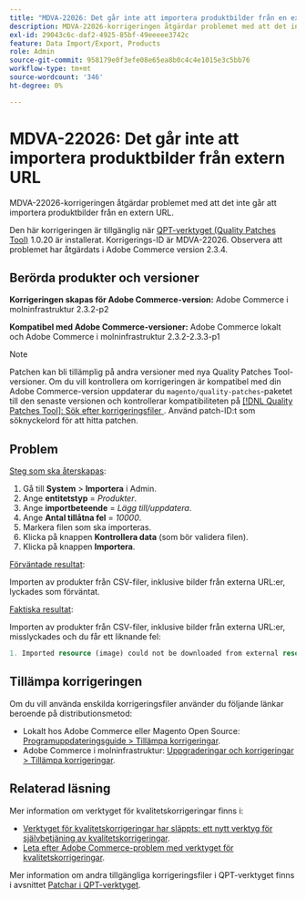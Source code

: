 ```yaml
---
title: "MDVA-22026: Det går inte att importera produktbilder från en extern URL"
description: MDVA-22026-korrigeringen åtgärdar problemet med att det inte går att importera produktbilder från en extern URL.
exl-id: 29043c6c-daf2-4925-85bf-49eeeee3742c
feature: Data Import/Export, Products
role: Admin
source-git-commit: 958179e0f3efe08e65ea8b0c4c4e1015e3c5bb76
workflow-type: tm+mt
source-wordcount: '346'
ht-degree: 0%

---
```


# MDVA-22026: Det går inte att importera produktbilder från extern URL

MDVA-22026-korrigeringen åtgärdar problemet med att det inte går att importera produktbilder från en extern URL.

Den här korrigeringen är tillgänglig när [QPT-verktyget (Quality Patches Tool)](/help/announcements/adobe-commerce-announcements/magento-quality-patches-released-new-tool-to-self-serve-quality-patches.md) 1.0.20 är installerat. Korrigerings-ID är MDVA-22026. Observera att problemet har åtgärdats i Adobe Commerce version 2.3.4.

## Berörda produkter och versioner

**Korrigeringen skapas för Adobe Commerce-version:** Adobe Commerce i molninfrastruktur 2.3.2-p2

**Kompatibel med Adobe Commerce-versioner:** Adobe Commerce lokalt och Adobe Commerce i molninfrastruktur 2.3.2-2.3.3-p1

>[!NOTE]
>
>Patchen kan bli tillämplig på andra versioner med nya Quality Patches Tool-versioner. Om du vill kontrollera om korrigeringen är kompatibel med din Adobe Commerce-version uppdaterar du `magento/quality-patches`-paketet till den senaste versionen och kontrollerar kompatibiliteten på [[!DNL Quality Patches Tool]: Sök efter korrigeringsfiler ](https://devdocs.magento.com/quality-patches/tool.html#patch-grid). Använd patch-ID:t som söknyckelord för att hitta patchen.

## Problem

<u>Steg som ska återskapas</u>:

1. Gå till **System** > **Importera** i Admin.
1. Ange **entitetstyp** = *Produkter*.
1. Ange **importbeteende** = *Lägg till/uppdatera*.
1. Ange **Antal tillåtna fel** = *10000*.
1. Markera filen som ska importeras.
1. Klicka på knappen **Kontrollera data** (som bör validera filen).
1. Klicka på knappen **Importera**.

<u>Förväntade resultat</u>:

Importen av produkter från CSV-filer, inklusive bilder från externa URL:er, lyckades som förväntat.

<u>Faktiska resultat</u>:

Importen av produkter från CSV-filer, inklusive bilder från externa URL:er, misslyckades och du får ett liknande fel:

```php
1. Imported resource (image) could not be downloaded from external resource due to timeout or access permissions in row(s): 4, 5, 8, 9, 16, 18, 20, 21, 22, 23, 26, 27, 28, 52, 53, 55, 58, 63, 70, 71, 77, 78, 83, 84, 91
```

## Tillämpa korrigeringen

Om du vill använda enskilda korrigeringsfiler använder du följande länkar beroende på distributionsmetod:

* Lokalt hos Adobe Commerce eller Magento Open Source: [Programuppdateringsguide > Tillämpa korrigeringar](https://devdocs.magento.com/guides/v2.4/comp-mgr/patching.html).
* Adobe Commerce i molninfrastruktur: [Uppgraderingar och korrigeringar > Tillämpa korrigeringar](https://devdocs.magento.com/cloud/project/project-patch.html).

## Relaterad läsning

Mer information om verktyget för kvalitetskorrigeringar finns i:

* [Verktyget för kvalitetskorrigeringar har släppts: ett nytt verktyg för självbetjäning av kvalitetskorrigeringar](/help/announcements/adobe-commerce-announcements/magento-quality-patches-released-new-tool-to-self-serve-quality-patches.md).
* [Leta efter Adobe Commerce-problem med verktyget för kvalitetskorrigeringar](/help/support-tools/patches-available-in-qpt-tool/check-patch-for-magento-issue-with-magento-quality-patches.md).

Mer information om andra tillgängliga korrigeringsfiler i QPT-verktyget finns i avsnittet [Patchar i QPT-verktyget](https://support.magento.com/hc/en-us/sections/360010506631-Patches-available-in-QPT-tool-).
